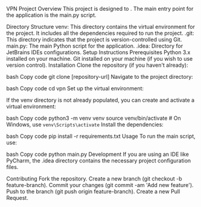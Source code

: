 
VPN Project
Overview
This project is designed to . The main entry point for the application is the main.py script.

Directory Structure
venv: This directory contains the virtual environment for the project. It includes all the dependencies required to run the project.
.git: This directory indicates that the project is version-controlled using Git.
main.py: The main Python script for the application.
.idea: Directory for JetBrains IDEs configurations.
Setup Instructions
Prerequisites
Python 3.x installed on your machine.
Git installed on your machine (if you wish to use version control).
Installation
Clone the repository (if you haven't already):

bash
Copy code
git clone [repository-url]
Navigate to the project directory:

bash
Copy code
cd vpn
Set up the virtual environment:

If the venv directory is not already populated, you can create and activate a virtual environment:

bash
Copy code
python3 -m venv venv
source venv/bin/activate   # On Windows, use `venv\Scripts\activate`
Install the dependencies:

bash
Copy code
pip install -r requirements.txt
Usage
To run the main script, use:

bash
Copy code
python main.py
Development
If you are using an IDE like PyCharm, the .idea directory contains the necessary project configuration files.

Contributing
Fork the repository.
Create a new branch (git checkout -b feature-branch).
Commit your changes (git commit -am 'Add new feature').
Push to the branch (git push origin feature-branch).
Create a new Pull Request.

